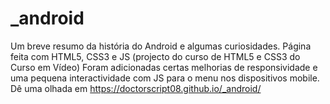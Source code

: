 # _android
 Um breve resumo da história do Android e algumas curiosidades. Página feita com HTML5, CSS3 e JS (projecto do curso de HTML5 e CSS3 do Curso em Vídeo)
 Foram adicionadas certas melhorias de responsividade e uma pequena interactividade com JS para o menu nos dispositivos mobile.
 Dê uma olhada em https://doctorscript08.github.io/_android/
